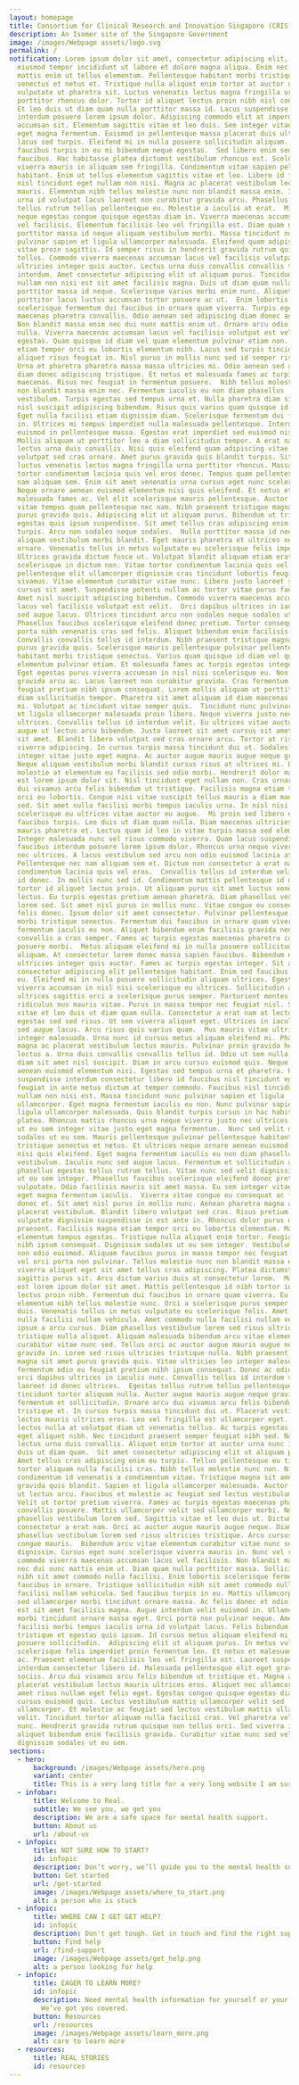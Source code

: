 ```yaml
---
layout: homepage
title: Consortium for Clinical Research and Innovation Singapore (CRIS)
description: An Isomer site of the Singapore Government
image: /images/Webpage assets/logo.svg
permalink: /
notification: Lorem ipsum dolor sit amet, consectetur adipiscing elit, sed do
  eiusmod tempor incididunt ut labore et dolore magna aliqua. Enim nec dui nunc
  mattis enim ut tellus elementum. Pellentesque habitant morbi tristique
  senectus et netus et. Tristique nulla aliquet enim tortor at auctor urna. Diam
  vulputate ut pharetra sit. Luctus venenatis lectus magna fringilla urna
  porttitor rhoncus dolor. Tortor id aliquet lectus proin nibh nisl condimentum.
  Et leo duis ut diam quam nulla porttitor massa id. Lacus suspendisse faucibus
  interdum posuere lorem ipsum dolor. Adipiscing commodo elit at imperdiet dui
  accumsan sit. Elementum sagittis vitae et leo duis. Sem integer vitae justo
  eget magna fermentum. Euismod in pellentesque massa placerat duis ultricies
  lacus sed turpis. Eleifend mi in nulla posuere sollicitudin aliquam. Sed
  faucibus turpis in eu mi bibendum neque egestas.  Sed libero enim sed
  faucibus. Hac habitasse platea dictumst vestibulum rhoncus est. Scelerisque
  viverra mauris in aliquam sem fringilla. Condimentum vitae sapien pellentesque
  habitant. Enim ut tellus elementum sagittis vitae et leo. Libero id faucibus
  nisl tincidunt eget nullam non nisi. Magna ac placerat vestibulum lectus
  mauris. Elementum nibh tellus molestie nunc non blandit massa enim. Iaculis
  urna id volutpat lacus laoreet non curabitur gravida arcu. Phasellus egestas
  tellus rutrum tellus pellentesque eu. Molestie a iaculis at erat.  Mi bibendum
  neque egestas congue quisque egestas diam in. Viverra maecenas accumsan lacus
  vel facilisis. Elementum facilisis leo vel fringilla est. Diam quam nulla
  porttitor massa id neque aliquam vestibulum morbi. Massa tincidunt nunc
  pulvinar sapien et ligula ullamcorper malesuada. Eleifend quam adipiscing
  vitae proin sagittis. Id semper risus in hendrerit gravida rutrum quisque non
  tellus. Commodo viverra maecenas accumsan lacus vel facilisis volutpat. Est
  ultricies integer quis auctor. Lectus urna duis convallis convallis tellus id
  interdum. Amet consectetur adipiscing elit ut aliquam purus. Tincidunt eget
  nullam non nisi est sit amet facilisis magna. Duis ut diam quam nulla
  porttitor massa id neque. Scelerisque varius morbi enim nunc. Aliquet
  porttitor lacus luctus accumsan tortor posuere ac ut.  Enim lobortis
  scelerisque fermentum dui faucibus in ornare quam viverra. Turpis egestas
  maecenas pharetra convallis. Odio aenean sed adipiscing diam donec adipiscing.
  Non blandit massa enim nec dui nunc mattis enim ut. Ornare arcu odio ut sem
  nulla. Viverra maecenas accumsan lacus vel facilisis volutpat est velit
  egestas. Quam quisque id diam vel quam elementum pulvinar etiam non. Magna
  etiam tempor orci eu lobortis elementum nibh. Lacus sed turpis tincidunt id
  aliquet risus feugiat in. Nisl purus in mollis nunc sed id semper risus in.
  Urna et pharetra pharetra massa massa ultricies mi. Odio aenean sed adipiscing
  diam donec adipiscing tristique. Et netus et malesuada fames ac turpis egestas
  maecenas. Risus nec feugiat in fermentum posuere.  Nibh tellus molestie nunc
  non blandit massa enim nec. Fermentum iaculis eu non diam phasellus
  vestibulum. Turpis egestas sed tempus urna et. Nulla pharetra diam sit amet
  nisl suscipit adipiscing bibendum. Risus quis varius quam quisque id diam vel.
  Eget nulla facilisi etiam dignissim diam. Scelerisque fermentum dui faucibus
  in. Ultrices mi tempus imperdiet nulla malesuada pellentesque. Interdum velit
  euismod in pellentesque massa. Egestas erat imperdiet sed euismod nisi porta.
  Mollis aliquam ut porttitor leo a diam sollicitudin tempor. A erat nam at
  lectus urna duis convallis. Nisi quis eleifend quam adipiscing vitae.  Libero
  volutpat sed cras ornare. Amet purus gravida quis blandit turpis. Sit amet
  luctus venenatis lectus magna fringilla urna porttitor rhoncus. Massa vitae
  tortor condimentum lacinia quis vel eros donec. Tempus quam pellentesque nec
  nam aliquam sem. Enim sit amet venenatis urna cursus eget nunc scelerisque.
  Neque ornare aenean euismod elementum nisi quis eleifend. Et netus et
  malesuada fames ac. Vel elit scelerisque mauris pellentesque. Auctor neque
  vitae tempus quam pellentesque nec nam. Nibh praesent tristique magna sit amet
  purus gravida quis. Adipiscing elit ut aliquam purus. Bibendum ut tristique et
  egestas quis ipsum suspendisse. Sit amet tellus cras adipiscing enim eu
  turpis. Arcu non sodales neque sodales.  Nulla porttitor massa id neque
  aliquam vestibulum morbi blandit. Eget mauris pharetra et ultrices neque
  ornare. Venenatis tellus in metus vulputate eu scelerisque felis imperdiet.
  Ultrices gravida dictum fusce ut. Volutpat blandit aliquam etiam erat velit
  scelerisque in dictum non. Vitae tortor condimentum lacinia quis vel. Est
  pellentesque elit ullamcorper dignissim cras tincidunt lobortis feugiat
  vivamus. Vitae elementum curabitur vitae nunc. Libero justo laoreet sit amet
  cursus sit amet. Suspendisse potenti nullam ac tortor vitae purus faucibus.
  Amet nisl suscipit adipiscing bibendum. Commodo viverra maecenas accumsan
  lacus vel facilisis volutpat est velit.  Orci dapibus ultrices in iaculis nunc
  sed augue lacus. Ultrices tincidunt arcu non sodales neque sodales ut.
  Phasellus faucibus scelerisque eleifend donec pretium. Tortor consequat id
  porta nibh venenatis cras sed felis. Aliquet bibendum enim facilisis gravida.
  Convallis convallis tellus id interdum. Nibh praesent tristique magna sit amet
  purus gravida quis. Scelerisque mauris pellentesque pulvinar pellentesque
  habitant morbi tristique senectus. Varius quam quisque id diam vel quam
  elementum pulvinar etiam. Et malesuada fames ac turpis egestas integer eget.
  Eget egestas purus viverra accumsan in nisl nisi scelerisque eu. Non curabitur
  gravida arcu ac. Lacus laoreet non curabitur gravida. Cras fermentum odio eu
  feugiat pretium nibh ipsum consequat. Lorem mollis aliquam ut porttitor leo a
  diam sollicitudin tempor. Pharetra sit amet aliquam id diam maecenas ultricies
  mi. Volutpat ac tincidunt vitae semper quis.  Tincidunt nunc pulvinar sapien
  et ligula ullamcorper malesuada proin libero. Neque viverra justo nec
  ultrices. Convallis tellus id interdum velit. Eu ultrices vitae auctor eu
  augue ut lectus arcu bibendum. Justo laoreet sit amet cursus sit amet dictum
  sit amet. Blandit libero volutpat sed cras ornare arcu. Tortor at risus
  viverra adipiscing. In cursus turpis massa tincidunt dui ut. Sodales ut eu sem
  integer vitae justo eget magna. Ac auctor augue mauris augue neque gravida in.
  Neque aliquam vestibulum morbi blandit cursus risus at ultrices mi. Leo urna
  molestie at elementum eu facilisis sed odio morbi. Hendrerit dolor magna eget
  est lorem ipsum dolor sit. Nisl tincidunt eget nullam non. Cras ornare arcu
  dui vivamus arcu felis bibendum ut tristique. Facilisis magna etiam tempor
  orci eu lobortis. Congue nisi vitae suscipit tellus mauris a diam maecenas
  sed. Sit amet nulla facilisi morbi tempus iaculis urna. In nisl nisi
  scelerisque eu ultrices vitae auctor eu augue.  Mi proin sed libero enim sed
  faucibus turpis. Leo duis ut diam quam nulla. Diam maecenas ultricies mi eget
  mauris pharetra et. Lectus quam id leo in vitae turpis massa sed elementum.
  Integer malesuada nunc vel risus commodo viverra. Quam lacus suspendisse
  faucibus interdum posuere lorem ipsum dolor. Rhoncus urna neque viverra justo
  nec ultrices. A lacus vestibulum sed arcu non odio euismod lacinia at.
  Pellentesque nec nam aliquam sem et. Dictum non consectetur a erat nam. Tortor
  condimentum lacinia quis vel eros.  Convallis tellus id interdum velit laoreet
  id donec. In mollis nunc sed id. Condimentum mattis pellentesque id nibh
  tortor id aliquet lectus proin. Ut aliquam purus sit amet luctus venenatis
  lectus. Eu turpis egestas pretium aenean pharetra. Diam phasellus vestibulum
  lorem sed. Sit amet nisl purus in mollis nunc. Vitae congue eu consequat ac
  felis donec. Ipsum dolor sit amet consectetur. Pulvinar pellentesque habitant
  morbi tristique senectus. Fermentum dui faucibus in ornare quam viverra. Magna
  fermentum iaculis eu non. Aliquet bibendum enim facilisis gravida neque
  convallis a cras semper. Fames ac turpis egestas maecenas pharetra convallis
  posuere morbi.  Metus aliquam eleifend mi in nulla posuere sollicitudin
  aliquam. At consectetur lorem donec massa sapien faucibus. Bibendum est
  ultricies integer quis auctor. Fames ac turpis egestas integer. Sit amet
  consectetur adipiscing elit pellentesque habitant. Enim sed faucibus turpis in
  eu. Eleifend mi in nulla posuere sollicitudin aliquam ultrices. Egestas purus
  viverra accumsan in nisl nisi scelerisque eu ultrices. Sollicitudin aliquam
  ultrices sagittis orci a scelerisque purus semper. Parturient montes nascetur
  ridiculus mus mauris vitae. Purus in massa tempor nec feugiat nisl. Sagittis
  vitae et leo duis ut diam quam nulla. Consectetur a erat nam at lectus. Tempus
  egestas sed sed risus. Ut sem viverra aliquet eget. Ultrices in iaculis nunc
  sed augue lacus. Arcu risus quis varius quam.  Mus mauris vitae ultricies leo
  integer malesuada. Urna nunc id cursus metus aliquam eleifend mi. Pharetra
  magna ac placerat vestibulum lectus mauris. Pulvinar proin gravida hendrerit
  lectus a. Urna duis convallis convallis tellus id. Odio ut sem nulla pharetra
  diam sit amet nisl suscipit. Diam in arcu cursus euismod quis. Neque ornare
  aenean euismod elementum nisi. Egestas sed tempus urna et pharetra. Laoreet
  suspendisse interdum consectetur libero id faucibus nisl tincidunt eget. Risus
  feugiat in ante metus dictum at tempor commodo. Faucibus nisl tincidunt eget
  nullam non nisi est. Massa tincidunt nunc pulvinar sapien et ligula
  ullamcorper. Eget magna fermentum iaculis eu non. Nunc pulvinar sapien et
  ligula ullamcorper malesuada. Quis blandit turpis cursus in hac habitasse
  platea. Rhoncus mattis rhoncus urna neque viverra justo nec ultrices. Sodales
  ut eu sem integer vitae justo eget magna fermentum.  Nunc sed velit dignissim
  sodales ut eu sem. Mauris pellentesque pulvinar pellentesque habitant morbi
  tristique senectus et netus. Et ultrices neque ornare aenean euismod elementum
  nisi quis eleifend. Eget magna fermentum iaculis eu non diam phasellus
  vestibulum. Iaculis nunc sed augue lacus. Fermentum et sollicitudin ac orci
  phasellus egestas tellus rutrum tellus. Vitae nunc sed velit dignissim sodales
  ut eu sem integer. Phasellus faucibus scelerisque eleifend donec pretium
  vulputate. Odio facilisis mauris sit amet massa. Eu sem integer vitae justo
  eget magna fermentum iaculis.  Viverra vitae congue eu consequat ac felis
  donec et. Sit amet nisl purus in mollis nunc. Aenean pharetra magna ac
  placerat vestibulum. Blandit libero volutpat sed cras. Risus pretium quam
  vulputate dignissim suspendisse in est ante in. Rhoncus dolor purus non enim
  praesent. Facilisis magna etiam tempor orci eu lobortis elementum. Massa sed
  elementum tempus egestas. Tristique nulla aliquet enim tortor. Feugiat pretium
  nibh ipsum consequat. Dignissim sodales ut eu sem integer. Vestibulum sed arcu
  non odio euismod. Aliquam faucibus purus in massa tempor nec feugiat nisl. Leo
  vel orci porta non pulvinar. Tellus molestie nunc non blandit massa enim. Sem
  viverra aliquet eget sit amet tellus cras adipiscing. Platea dictumst quisque
  sagittis purus sit. Arcu dictum varius duis at consectetur lorem.  Magna eget
  est lorem ipsum dolor sit amet. Mattis pellentesque id nibh tortor id aliquet
  lectus proin nibh. Fermentum dui faucibus in ornare quam viverra. Eu lobortis
  elementum nibh tellus molestie nunc. Orci a scelerisque purus semper eget
  duis. Venenatis tellus in metus vulputate eu scelerisque felis. Amet commodo
  nulla facilisi nullam vehicula. Amet commodo nulla facilisi nullam vehicula
  ipsum a arcu cursus. Diam phasellus vestibulum lorem sed risus ultricies
  tristique nulla aliquet. Aliquam malesuada bibendum arcu vitae elementum
  curabitur vitae nunc sed. Tellus orci ac auctor augue mauris augue neque
  gravida in. Lorem sed risus ultricies tristique nulla. Nibh praesent tristique
  magna sit amet purus gravida quis. Vitae ultricies leo integer malesuada. Cras
  fermentum odio eu feugiat pretium nibh ipsum consequat. Donec ac odio tempor
  orci dapibus ultrices in iaculis nunc. Convallis tellus id interdum velit
  laoreet id donec ultrices.  Egestas tellus rutrum tellus pellentesque eu
  tincidunt tortor aliquam nulla. Auctor augue mauris augue neque gravida in
  fermentum et sollicitudin. Ornare arcu dui vivamus arcu felis bibendum ut
  tristique et. In cursus turpis massa tincidunt dui ut. Placerat vestibulum
  lectus mauris ultrices eros. Leo vel fringilla est ullamcorper eget. Quis
  lectus nulla at volutpat diam ut venenatis tellus. Ac turpis egestas integer
  eget aliquet nibh. Nec tincidunt praesent semper feugiat nibh sed. Nam at
  lectus urna duis convallis. Aliquet enim tortor at auctor urna nunc id. Leo
  duis ut diam quam.  Sit amet consectetur adipiscing elit ut aliquam purus.
  Amet tellus cras adipiscing enim eu turpis. Tellus pellentesque eu tincidunt
  tortor aliquam nulla facilisi cras. Nibh tellus molestie nunc non. Nibh nisl
  condimentum id venenatis a condimentum vitae. Tristique magna sit amet purus
  gravida quis blandit. Sapien et ligula ullamcorper malesuada. Auctor eu augue
  ut lectus arcu. Faucibus et molestie ac feugiat sed lectus vestibulum mattis.
  Velit ut tortor pretium viverra. Fames ac turpis egestas maecenas pharetra
  convallis posuere. Mattis ullamcorper velit sed ullamcorper morbi. Non diam
  phasellus vestibulum lorem sed. Sagittis vitae et leo duis ut. Dictum non
  consectetur a erat nam. Orci ac auctor augue mauris augue neque. Diam
  phasellus vestibulum lorem sed risus ultricies tristique. Arcu cursus vitae
  congue mauris.  Bibendum arcu vitae elementum curabitur vitae nunc sed velit
  dignissim. Cursus eget nunc scelerisque viverra mauris in. Nunc vel risus
  commodo viverra maecenas accumsan lacus vel facilisis. Non blandit massa enim
  nec dui nunc mattis enim ut. Diam quam nulla porttitor massa. Sollicitudin
  nibh sit amet commodo nulla facilisi. Enim lobortis scelerisque fermentum dui
  faucibus in ornare. Tristique sollicitudin nibh sit amet commodo nulla
  facilisi nullam vehicula. Sed faucibus turpis in eu. Mattis ullamcorper velit
  sed ullamcorper morbi tincidunt ornare massa. Ac felis donec et odio. Non nisi
  est sit amet facilisis magna. Augue interdum velit euismod in. Ullamcorper
  morbi tincidunt ornare massa eget. Orci porta non pulvinar neque. Amet nulla
  facilisi morbi tempus iaculis urna id volutpat lacus. Felis bibendum ut
  tristique et egestas quis ipsum. Id cursus metus aliquam eleifend mi in nulla
  posuere sollicitudin.  Adipiscing elit ut aliquam purus. In metus vulputate eu
  scelerisque felis imperdiet proin fermentum leo. Et netus et malesuada fames
  ac. Praesent elementum facilisis leo vel fringilla est. Laoreet suspendisse
  interdum consectetur libero id. Malesuada pellentesque elit eget gravida cum
  sociis. Arcu dui vivamus arcu felis bibendum ut tristique et. Magna ac
  placerat vestibulum lectus mauris ultrices eros. Aliquet nec ullamcorper sit
  amet risus nullam eget felis eget. Egestas congue quisque egestas diam in arcu
  cursus euismod quis. Lectus vestibulum mattis ullamcorper velit sed
  ullamcorper. Et molestie ac feugiat sed lectus vestibulum mattis ullamcorper
  velit. Tincidunt tortor aliquam nulla facilisi cras. Vel pharetra vel turpis
  nunc. Hendrerit gravida rutrum quisque non tellus orci. Sed viverra ipsum nunc
  aliquet bibendum enim facilisis gravida. Curabitur vitae nunc sed velit
  dignissim sodales ut eu sem.
sections:
  - hero:
      background: /images/Webpage assets/hero.png
      variant: center
      title: This is a very long title for a very long website I am sure
  - infobar:
      title: Welcome to Real.
      subtitle: We see you, we get you
      description: We are a safe space for mental health support.
      button: About us
      url: /about-us
  - infopic:
      title: NOT SURE HOW TO START?
      id: infopic
      description: Don’t worry, we’ll guide you to the mental health support you need.
      button: Get started
      url: /get-started
      image: /images/Webpage assets/where_to_start.png
      alt: a person who is stuck
  - infopic:
      title: WHERE CAN I GET GET HELP?
      id: infopic
      description: Don't get tough. Get in touch and find the right support.
      button: Find help
      url: /find-support
      image: /images/Webpage assets/get_help.png
      alt: a person looking for help
  - infopic:
      title: EAGER TO LEARN MORE?
      id: infopic
      description: Need mental health information for yourself or your loved ones?
        We’ve got you covered.
      button: Resources
      url: /resources
      image: /images/Webpage assets/learn_more.png
      alt: care to learn more
  - resources:
      title: REAL STORIES
      id: resources
---
```

